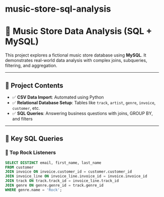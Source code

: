 # music-store-sql-analysis
# 🎵 Music Store Data Analysis (SQL + MySQL)

This project explores a fictional music store database using **MySQL**. It demonstrates real-world data analysis with complex joins, subqueries, filtering, and aggregation.

---

## 📂 Project Contents

- ✅ **CSV Data Import**: Automated using Python
- ✅ **Relational Database Setup**: Tables like `track`, `artist`, `genre`, `invoice`, `customer`, etc.
- ✅ **SQL Queries**: Answering business questions with joins, GROUP BY, and filters

---

## 📌 Key SQL Queries

### 🎸 Top Rock Listeners
```sql
SELECT DISTINCT email, first_name, last_name
FROM customer
JOIN invoice ON invoice.customer_id = customer.customer_id
JOIN invoice_line ON invoice_line.invoice_id = invoice.invoice_id
JOIN track ON track.track_id = invoice_line.track_id
JOIN genre ON genre.genre_id = track.genre_id
WHERE genre.name = 'Rock';
